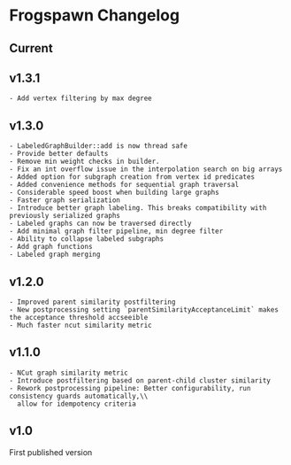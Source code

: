 # Frogspawn Changelog

## Current

## v1.3.1

    - Add vertex filtering by max degree

## v1.3.0

    - LabeledGraphBuilder::add is now thread safe
    - Provide better defaults
    - Remove min weight checks in builder.
    - Fix an int overflow issue in the interpolation search on big arrays
    - Added option for subgraph creation from vertex id predicates
    - Added convenience methods for sequential graph traversal
    - Considerable speed boost when building large graphs
    - Faster graph serialization
    - Introduce better graph labeling. This breaks compatibility with previously serialized graphs
    - Labeled graphs can now be traversed directly
    - Add minimal graph filter pipeline, min degree filter
    - Ability to collapse labeled subgraphs
    - Add graph functions
    - Labeled graph merging
            
## v1.2.0

    - Improved parent similarity postfiltering
    - New postprocessing setting `parentSimilarityAcceptanceLimit` makes the acceptance threshold accseeible
    - Much faster ncut similarity metric

## v1.1.0

    - NCut graph similarity metric
    - Introduce postfiltering based on parent-child cluster similarity
    - Rework postprocessing pipeline: Better configurability, run consistency guards automatically,\\
      allow for idempotency criteria

## v1.0
First published version